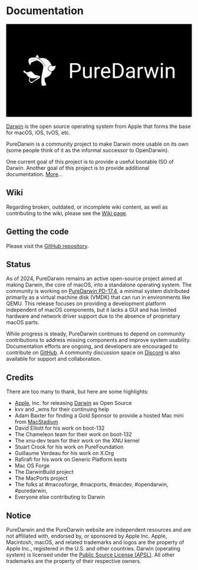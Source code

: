 # Documentation

![](/img/pd-logo-bg000.jpg)

[Darwin](http://en.wikipedia.org/wiki/Darwin_%28operating_system%29) is the open source operating system from Apple that forms the base for macOS, iOS, tvOS, etc.

PureDarwin is a community project to make Darwin more usable on its own (some people think of it as the informal successor to OpenDarwin).

One current goal of this project is to provide a useful bootable ISO of Darwin.
Another goal of this project is to provide additional documentation. [More](/about/_About)...

## Wiki

Regarding broken, outdated, or incomplete wiki content, as well as contributing to the wiki, please see the [Wiki page](/about/Wiki).

## Getting the code

Please visit the [GitHub repository](https://github.com/PureDarwin/PureDarwin).

## Status

As of 2024, PureDarwin remains an active open-source project aimed at making Darwin, the core of macOS, into a standalone operating system. The community is working on [PureDarwin PD-17.4](https://github.com/PureDarwin/PD-17.4-Beta), a minimal system distributed primarily as a virtual machine disk (VMDK) that can run in environments like QEMU. This release focuses on providing a development platform independent of macOS components, but it lacks a GUI and has limited hardware and network driver support due to the absence of proprietary macOS parts.

While progress is steady, PureDarwin continues to depend on community contributions to address missing components and improve system usability. Documentation efforts are ongoing, and developers are encouraged to contribute on [GitHub](https://github.com/PureDarwin/PureDarwin). A community discussion space on [Discord](https://discord.com/invite/9kz8XXRRcT) is also available for support and collaboration.

## Credits

There are too many to thank, but here are some highlights:
-   [Apple](https://github.com/apple), Inc. for releasing [Darwin](https://github.com/apple-oss-distributions) as Open Source 
-   kvv and _wms for their continuing help
-   Adam Baxter for finding a Gold Sponsor to provide a hosted Mac mini from [MacStadium](http://www.macstadium.com)
-   David Elliott for his work on boot-132
-   The Chameleon team for their work on boot-132
-   The xnu-dev team for their work on the XNU kernel
-   Stuart Crook for his work on PureFoundation
-   Guillaume Verdeau for his work on X.Org
-   Rafirafi for his work on Generic Platform kexts
-   Mac OS Forge 
-   The DarwinBuild project 
-   The MacPorts project
-   The folks at #macosforge, #macports, #macdev, #opendarwin, #puredarwin, 
-   Everyone else contributing to Darwin 


## Notice

PureDarwin and the PureDarwin website are independent resources and are not affiliated with, endorsed by, or sponsored by Apple Inc. Apple, Macintosh, macOS, and related trademarks and logos are the property of Apple Inc., registered in the U.S. and other countries. Darwin (operating system) is licensed under the [Public Source License (APSL)](https://opensource.apple.com/apsl/). All other trademarks are the property of their respective owners.